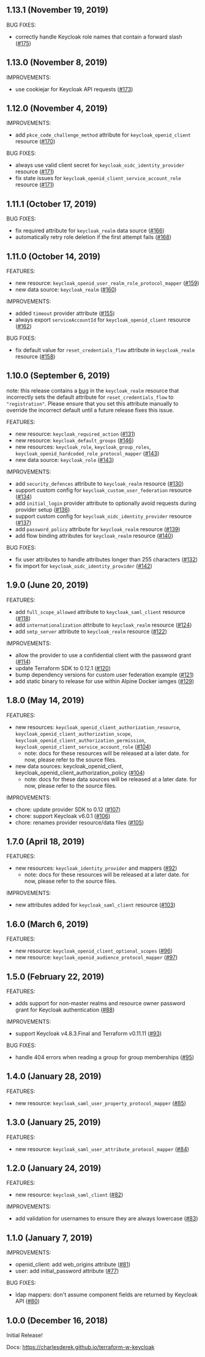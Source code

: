 ## 1.13.1 (November 19, 2019)

BUG FIXES:

* correctly handle Keycloak role names that contain a forward slash ([#175](https://github.com/charlesderek/terraform-w-keycloak/pull/175))

## 1.13.0 (November 8, 2019)

IMPROVEMENTS:

* use cookiejar for Keycloak API requests ([#173](https://github.com/charlesderek/terraform-w-keycloak/pull/173))

## 1.12.0 (November 4, 2019)

IMPROVEMENTS:

* add `pkce_code_challenge_method` attribute for `keycloak_openid_client` resource ([#170](https://github.com/charlesderek/terraform-w-keycloak/pull/170))

BUG FIXES:

* always use valid client secret for `keycloak_oidc_identity_provider` resource ([#171](https://github.com/charlesderek/terraform-w-keycloak/pull/171))
* fix state issues for `keycloak_openid_client_service_account_role` resource ([#171](https://github.com/charlesderek/terraform-w-keycloak/pull/171))

## 1.11.1 (October 17, 2019)

BUG FIXES:

* fix required attribute for `keycloak_realm` data source ([#166](https://github.com/charlesderek/terraform-w-keycloak/pull/166))
* automatically retry role deletion if the first attempt fails ([#168](https://github.com/charlesderek/terraform-w-keycloak/pull/168))

## 1.11.0 (October 14, 2019)

FEATURES:

* new resource: `keycloak_openid_user_realm_role_protocol_mapper` ([#159](https://github.com/charlesderek/terraform-w-keycloak/pull/159))
* new data source: `keycloak_realm` ([#160](https://github.com/charlesderek/terraform-w-keycloak/pull/160))

IMPROVEMENTS:

* added `timeout` provider attribute ([#155](https://github.com/charlesderek/terraform-w-keycloak/pull/155))
* always export `serviceAccountId` for `keycloak_openid_client` resource ([#162](https://github.com/charlesderek/terraform-w-keycloak/pull/162))

BUG FIXES:

* fix default value for `reset_credentials_flow` attribute in `keycloak_realm` resource ([#158](https://github.com/charlesderek/terraform-w-keycloak/pull/158))

## 1.10.0 (September 6, 2019)

note: this release contains a [bug](https://github.com/charlesderek/terraform-w-keycloak/issues/156) in the `keycloak_realm` resource that incorrectly sets the default attribute for `reset_credentials_flow` to `"registration"`. Please ensure that you set this attribute manually to override the incorrect default until a future release fixes this issue.

FEATURES:

* new resource: `keycloak_required_action` ([#131](https://github.com/charlesderek/terraform-w-keycloak/pull/131))
* new resource: `keycloak_default_groups` ([#146](https://github.com/charlesderek/terraform-w-keycloak/pull/146))
* new resources: `keycloak_role`, `keycloak_group_roles`, `keycloak_openid_hardcoded_role_protocol_mapper` ([#143](https://github.com/charlesderek/terraform-w-keycloak/pull/143))
* new data source: `keycloak_role` ([#143](https://github.com/charlesderek/terraform-w-keycloak/pull/143))

IMPROVEMENTS:

* add `security_defences` attribute to `keycloak_realm` resource ([#130](https://github.com/charlesderek/terraform-w-keycloak/pull/130))
* support custom config for `keycloak_custom_user_federation` resource ([#134](https://github.com/charlesderek/terraform-w-keycloak/pull/134))
* add `initial_login` provider attribute to optionally avoid requests during provider setup ([#136](https://github.com/charlesderek/terraform-w-keycloak/pull/136))
* support custom config for `keycloak_oidc_identity_provider` resource ([#137](https://github.com/charlesderek/terraform-w-keycloak/pull/137))
* add `password_policy` attribute for `keycloak_realm` resource ([#139](https://github.com/charlesderek/terraform-w-keycloak/pull/139))
* add flow binding attributes for `keycloak_realm` resource ([#140](https://github.com/charlesderek/terraform-w-keycloak/pull/140))

BUG FIXES:

* fix user attributes to handle attributes longer than 255 characters ([#132](https://github.com/charlesderek/terraform-w-keycloak/pull/132))
* fix import for `keycloak_oidc_identity_provider` ([#142](https://github.com/charlesderek/terraform-w-keycloak/pull/142))

## 1.9.0 (June 20, 2019)

FEATURES:

* add `full_scope_allowed` attribute to `keycloak_saml_client` resource ([#118](https://github.com/charlesderek/terraform-w-keycloak/pull/118))
* add `internationalization` attribute to `keycloak_realm` resource ([#124](https://github.com/charlesderek/terraform-w-keycloak/pull/124))
* add `smtp_server` attribute to `keycloak_realm` resource ([#122](https://github.com/charlesderek/terraform-w-keycloak/pull/122))

IMPROVEMENTS:

* allow the provider to use a confidential client with the password grant ([#114](https://github.com/charlesderek/terraform-w-keycloak/pull/114))
* update Terraform SDK to 0.12.1 ([#120](https://github.com/charlesderek/terraform-w-keycloak/pull/120))
* bump dependency versions for custom user federation example ([#121](https://github.com/charlesderek/terraform-w-keycloak/pull/121))
* add static binary to release for use within Alpine Docker iamges ([#129](https://github.com/charlesderek/terraform-w-keycloak/pull/129))

## 1.8.0 (May 14, 2019)

FEATURES:

* new resources: `keycloak_openid_client_authorization_resource`, `keycloak_openid_client_authorization_scope`, `keycloak_openid_client_authorization_permission`, `keycloak_openid_client_service_account_role` ([#104](https://github.com/charlesderek/terraform-w-keycloak/pull/104))
  - note: docs for these resources will be released at a later date. for now, please refer to the source files.
* new data sources: keycloak_openid_client, keycloak_openid_client_authorization_policy ([#104](https://github.com/charlesderek/terraform-w-keycloak/pull/104))
  - note: docs for these data sources will be released at a later date. for now, please refer to the source files.

IMPROVEMENTS:

* chore: update provider SDK to 0.12 ([#107](https://github.com/charlesderek/terraform-w-keycloak/pull/107))
* chore: support Keycloak v6.0.1 ([#106](https://github.com/charlesderek/terraform-w-keycloak/pull/106))
* chore: renames provider resource/data files ([#105](https://github.com/charlesderek/terraform-w-keycloak/pull/105))

## 1.7.0 (April 18, 2019)

FEATURES:

* new resources: `keycloak_identity_provider` and mappers ([#92](https://github.com/charlesderek/terraform-w-keycloak/pull/92))
  - note: docs for these resources will be released at a later date. for now, please refer to the source files.

IMPROVEMENTS:

* new attributes added for `keycloak_saml_client` resource ([#103](https://github.com/charlesderek/terraform-w-keycloak/pull/103))

## 1.6.0 (March 6, 2019)

FEATURES:

* new resource: `keycloak_openid_client_optional_scopes` ([#96](https://github.com/charlesderek/terraform-w-keycloak/pull/96))
* new resource: `keycloak_openid_audience_protocol_mapper` ([#97](https://github.com/charlesderek/terraform-w-keycloak/pull/97))

## 1.5.0 (February 22, 2019)

FEATURES:

* adds support for non-master realms and resource owner password grant for Keycloak authentication ([#88](https://github.com/charlesderek/terraform-w-keycloak/pull/88))

IMPROVEMENTS:

* support Keycloak v4.8.3.Final and Terraform v0.11.11 ([#93](https://github.com/charlesderek/terraform-w-keycloak/pull/93))

BUG FIXES:

* handle 404 errors when reading a group for group memberships ([#95](https://github.com/charlesderek/terraform-w-keycloak/pull/95))

## 1.4.0 (January 28, 2019)

FEATURES:

* new resource: `keycloak_saml_user_property_protocol_mapper` ([#85](https://github.com/charlesderek/terraform-w-keycloak/pull/85))

## 1.3.0 (January 25, 2019)

FEATURES:

* new resource: `keycloak_saml_user_attribute_protocol_mapper` ([#84](https://github.com/charlesderek/terraform-w-keycloak/pull/84))

## 1.2.0 (January 24, 2019)

FEATURES:

* new resource: `keycloak_saml_client` ([#82](https://github.com/charlesderek/terraform-w-keycloak/pull/82))

IMPROVEMENTS:

* add validation for usernames to ensure they are always lowercase ([#83](https://github.com/charlesderek/terraform-w-keycloak/pull/83))

## 1.1.0 (January 7, 2019)

IMPROVEMENTS:

* openid_client: add web_origins attribute ([#81](https://github.com/charlesderek/terraform-w-keycloak/pull/81))
* user: add initial_password attribute ([#77](https://github.com/charlesderek/terraform-w-keycloak/pull/77))

BUG FIXES:

* ldap mappers: don't assume component fields are returned by Keycloak API ([#80](https://github.com/charlesderek/terraform-w-keycloak/pull/80))

## 1.0.0 (December 16, 2018)

Initial Release!

Docs: https://charlesderek.github.io/terraform-w-keycloak
